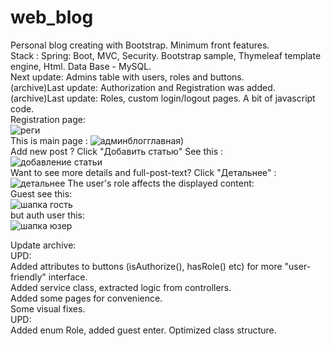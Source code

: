 # web_blog
Personal blog creating with Bootstrap. Minimum front features.  
Stack : Spring: Boot, MVC, Security. Bootstrap sample, Thymeleaf template engine, Html. Data Base - MySQL.  
Next update: Admins table with users, roles and buttons.  
(archive)Last update: Authorization and Registration was added.  
(archive)Last update: Roles, custom login/logout pages. A bit of javascript code.  
Registration page:  
![реги](https://user-images.githubusercontent.com/97405800/170830268-51bfab88-d86a-42d3-af11-ff06859f928f.jpg)  
This is main page : 
![админблогглавная](https://user-images.githubusercontent.com/97405800/170830291-98c40603-5c8d-4079-88d9-df6db439bbc9.jpg))  
Add new post ? Click "Добавить статью" See this :  
![добавление статьи](https://user-images.githubusercontent.com/97405800/170830350-b23be12f-c833-480f-a532-ac9cf4ac1da9.jpg)  
Want to see more details and full-post-text? Click "Детальнее" :
![детальнее](https://user-images.githubusercontent.com/97405800/170830361-bb51fff8-15c1-467d-992b-9768251c36c3.jpg)
The user's role affects the displayed content:  
Guest see this:  
![шапка гость](https://user-images.githubusercontent.com/97405800/170830433-aef3f165-48da-4dc9-ab33-a6d4a714cb12.jpg)  
but auth user this:  
![шапка юзер](https://user-images.githubusercontent.com/97405800/170830481-76f9bcfe-6695-46b5-8ae9-1f79649b1829.jpg)  

  
Update archive:  
UPD:  
Added attributes to buttons (isAuthorize(), hasRole() etc) for more "user-friendly" interface.  
Added service class, extracted logic from controllers.  
Added some pages for convenience.  
Some visual fixes.  
UPD:  
Added enum Role, added guest enter. Optimized class structure.  
